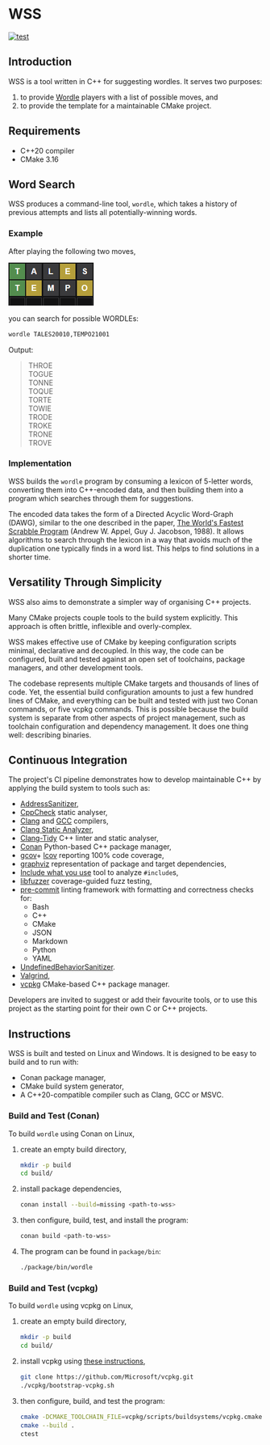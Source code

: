 # WSS

[![test](https://github.com/johnmcfarlane/wss/actions/workflows/test.yml/badge.svg)](https://github.com/johnmcfarlane/wss/actions/workflows/test.yml)

## Introduction

WSS is a tool written in C++ for suggesting wordles. It serves two purposes:

1. to provide [Wordle](https://www.nytimes.com/games/wordle/) players with a
   list of possible moves, and
1. to provide the template for a maintainable CMake project.

## Requirements

* C++20 compiler
* CMake 3.16

## Word Search

WSS produces a command-line tool, `wordle`, which takes a history of previous
attempts and lists all potentially-winning words.

### Example

After playing the following two moves,

![Image](docs/wordle.png)

you can search for possible WORDLEs:

```sh
wordle TALES20010,TEMPO21001
```

Output:

> THROE  
> TOGUE  
> TONNE  
> TOQUE  
> TORTE  
> TOWIE  
> TRODE  
> TROKE  
> TRONE  
> TROVE  

### Implementation

WSS builds the `wordle` program by consuming a lexicon of 5-letter words,
converting them into C++-encoded data, and then
building them into a program which searches through them for suggestions.

The encoded data takes the form of a Directed Acyclic Word-Graph (DAWG),
similar to the one described in the paper,
[The World's Fastest Scrabble Program](https://www.cs.cmu.edu/afs/cs/academic/class/15451-s06/www/lectures/scrabble.pdf)
(Andrew W. Appel, Guy J. Jacobson, 1988).
It allows algorithms to search through the lexicon in a way that avoids much of
the duplication one typically finds in a word list.
This helps to find solutions in a shorter time.

## Versatility Through Simplicity

WSS also aims to demonstrate a simpler way of organising C++ projects.

Many CMake projects couple tools to the build system explicitly.
This approach is often brittle, inflexible and overly-complex.

WSS makes effective use of CMake by keeping configuration scripts minimal,
declarative and decoupled. In this way, the code can be configured,
built and tested against an open set of toolchains, package managers,
and other development tools.

The codebase represents multiple CMake targets and thousands of lines of code.
Yet, the essential build configuration amounts to just a few hundred lines of
CMake, and everything can be built and tested with just two Conan commands,
or five vcpkg commands. This is possible because the build system is separate
from other aspects of project management, such as toolchain configuration and
dependency management. It does one thing well: describing binaries.

## Continuous Integration

The project's CI pipeline demonstrates how to develop maintainable C++ by
applying the build system to tools such as:

* [AddressSanitizer](https://clang.llvm.org/docs/AddressSanitizer.html),
* [CppCheck](http://cppcheck.net/) static analyser,
* [Clang](https://clang.llvm.org/) and [GCC](https://gcc.gnu.org/) compilers,
* [Clang Static Analyzer](https://clang-analyzer.llvm.org/),
* [Clang-Tidy](https://clang.llvm.org/extra/clang-tidy/) C++ linter and static
  analyser,
* [Conan](https://conan.io/) Python-based C++ package manager,
* [gcov](https://gcc.gnu.org/onlinedocs/gcc/Gcov.html)+
  [lcov](http://ltp.sourceforge.net/coverage/lcov.php) reporting 100% code coverage,
* [graphviz](https://graphviz.org/) representation of package and target dependencies,
* [Include what you use](https://include-what-you-use.org/) tool to analyze `#include`s,
* [libfuzzer](https://www.llvm.org/docs/LibFuzzer.html) coverage-guided fuzz testing,
* [pre-commit](https://pre-commit.com/) linting framework with
  formatting and correctness checks for:
  * Bash
  * C++
  * CMake
  * JSON
  * Markdown
  * Python
  * YAML
* [UndefinedBehaviorSanitizer](https://clang.llvm.org/docs/UndefinedBehaviorSanitizer.html).
* [Valgrind](https://valgrind.org),
* [vcpkg](https://vcpkg.io/) CMake-based C++ package manager.

Developers are invited to suggest or add their favourite tools,
or to use this project as the starting point for their own C or C++ projects.

## Instructions

WSS is built and tested on Linux and Windows.
It is designed to be easy to build and to run with:

* Conan package manager,
* CMake build system generator,
* A C++20-compatible compiler such as Clang, GCC or MSVC.

### Build and Test (Conan)

To build `wordle` using Conan on Linux,

1. create an empty build directory,

   ```sh
   mkdir -p build
   cd build/
   ```

1. install package dependencies,

   ```sh
   conan install --build=missing <path-to-wss>
   ```

1. then configure, build, test, and install the program:

   ```sh
   conan build <path-to-wss>
   ```

1. The program can be found in `package/bin`:

   ```sh
   ./package/bin/wordle
   ```

### Build and Test (vcpkg)

To build `wordle` using vcpkg on Linux,

1. create an empty build directory,

   ```sh
   mkdir -p build
   cd build/
   ```

1. install vcpkg using [these instructions](https://vcpkg.io/en/getting-started.html),

   ```sh
   git clone https://github.com/Microsoft/vcpkg.git
   ./vcpkg/bootstrap-vcpkg.sh
   ```

1. then configure, build, and test the program:

   ```sh
   cmake -DCMAKE_TOOLCHAIN_FILE=vcpkg/scripts/buildsystems/vcpkg.cmake <path-to-wss>
   cmake --build .
   ctest
   ```
